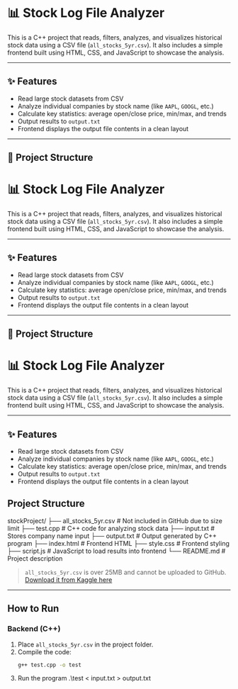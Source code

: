 # 📊 Stock Log File Analyzer

This is a C++ project that reads, filters, analyzes, and visualizes historical stock data using a CSV file (`all_stocks_5yr.csv`). It also includes a simple frontend built using HTML, CSS, and JavaScript to showcase the analysis.

---

## ✨ Features

- Read large stock datasets from CSV  
- Analyze individual companies by stock name (like `AAPL`, `GOOGL`, etc.)  
- Calculate key statistics: average open/close price, min/max, and trends  
- Output results to `output.txt`  
- Frontend displays the output file contents in a clean layout  

---

## 📁 Project Structure
# 📊 Stock Log File Analyzer

This is a C++ project that reads, filters, analyzes, and visualizes historical stock data using a CSV file (`all_stocks_5yr.csv`). It also includes a simple frontend built using HTML, CSS, and JavaScript to showcase the analysis.

---

## ✨ Features

- Read large stock datasets from CSV  
- Analyze individual companies by stock name (like `AAPL`, `GOOGL`, etc.)  
- Calculate key statistics: average open/close price, min/max, and trends  
- Output results to `output.txt`  
- Frontend displays the output file contents in a clean layout  

---

## 📁 Project Structure
# 📊 Stock Log File Analyzer

This is a C++ project that reads, filters, analyzes, and visualizes historical stock data using a CSV file (`all_stocks_5yr.csv`). It also includes a simple frontend built using HTML, CSS, and JavaScript to showcase the analysis.

---

## ✨ Features

- Read large stock datasets from CSV  
- Analyze individual companies by stock name (like `AAPL`, `GOOGL`, etc.)  
- Calculate key statistics: average open/close price, min/max, and trends  
- Output results to `output.txt`  
- Frontend displays the output file contents in a clean layout  


## Project Structure
stockProject/
├── all_stocks_5yr.csv # Not included in GitHub due to size limit
├── test.cpp # C++ code for analyzing stock data
├── input.txt # Stores company name input
├── output.txt # Output generated by C++ program
├── index.html # Frontend HTML
├── style.css # Frontend styling
├── script.js # JavaScript to load results into frontend
└── README.md # Project description


> `all_stocks_5yr.csv` is over 25MB and cannot be uploaded to GitHub.  
>  [Download it from Kaggle here](https://www.kaggle.com/datasets/borismarjanovic/price-volume-data-for-all-us-stocks-etfs)

---

##  How to Run

###  Backend (C++)
1. Place `all_stocks_5yr.csv` in the project folder.
2. Compile the code:
   ```bash
   g++ test.cpp -o test
3. Run the program
.\test < input.txt > output.txt
